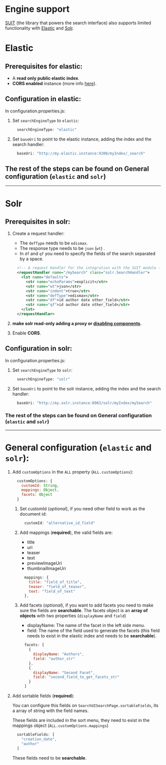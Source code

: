 # Engine support

[SUIT](github.com/attivio/suit) (the library that powers the search interface) also supports limited functionality with [Elastic](https://www.elastic.co/) and [Solr](http://lucene.apache.org/solr/).


# Elastic

## Prerequisites for elastic:

  - A **read only public elastic index**.
  - **CORS enabled** instance (more info [here](https://www.elastic.co/guide/en/elasticsearch/reference/current/modules-http.html)).

## Configuration in elastic:

In configuration.properties.js:

1. Set `searchEngineType` to `elastic`:
    ```javascript
      searchEngineType: "elastic"
    ```

2. Set `baseUri` to point to the elastic instance, adding the index and the search handler:
    ```javascript
      baseUri: "http://my.elastic.instance:9200/myIndex/_search"
    ```

## The rest of the steps can be found on **General configuration (`elastic` and `solr`)**

___

# Solr

## Prerequisites in solr:

  1. Create a request handler:
      * The `defType` needs to be `edismax`.
      * The response type needs to be `json` (`wt`) .
      * In `df` and `qf` you need to specify the fields of the search separated by a space.
      ```xml
        <!-- A request Handler for the integration with the SUIT module -->
        <requestHandler name="/mySearch" class="solr.SearchHandler">
          <lst name="defaults">
            <str name="echoParams">explicit</str>
            <str name="wt">json</str>
            <str name="indent">true</str>
            <str name="defType">edismax</str>
            <str name="df">id author date other_field</str>
            <str name="qf">id author date other_field</str>
          </lst>
        </requestHandler>
      ```

  2. **make solr read-only adding a proxy or [disabling components](https://wiki.apache.org/solr/SolrConfigXml#Enable.2BAC8-disable_components).**

  3. Enable **CORS**.

## Configuration in solr:

In configuration.properties.js:

1. Set `searchEngineType` to `solr`:
    ```javascript
      searchEngineType: "solr"
    ```

2. Set `baseUri` to point to the solr instance, adding the index and the search handler:
    ```javascript
      baseUri: "http://my.solr.instance:8983/solr/myIndex/mySearch"
    ```
### The rest of the steps can be found on **General configuration (`elastic` and `solr`)**

___

# General configuration (`elastic` and `solr`):

1. Add `customOptions` in the `ALL` property (`ALL.customOptions`):

    ````javascript
      customOptions: {
        customId: String,
        mappings: Object,
        facets: Object
      }
    ````

    1. Set customId (*optional*), if you need other field to work as the document id:
        ```javascript
          customId: "alternative_id_field"
        ```
    2. Add mappings (**required**), the valid fields are:
        * title
        * uri
        * teaser
        * text
        * previewImageUri
        * thumbnailImageUri

        ```javascript
          mappings: {
            title: "field_of_title",
            teaser: "field_of_teaser",
            text: "field_of_text"
          },
        ```
    3. Add facets (*optional*), if you want to add facets you need to make sure the fields are **searchable**.
        The facets object is an **array of objects** with two properties (`displayName` and `field`)
        * displayName: The name of the facet in the left side menu.
        * field: The name of the field used to generate the facets (this field needs to exist in the elastic index and needs to be **searchable**).

        ```javascript
          facets: [
            {
              displayName: "Authors",
              field: "author_str"
            },
            {
              displayName: "Second Facet",
              field: "second_field_to_get_facets_str"
            }
          ]
        ```

  2. Add sortable fields (**required**):

        You can configure this fields on `SearchUISearchPage.sortableFields`, its a array of string with the field names.

        These fields are included in the sort menu, they need to exist in the mappings object (`ALL.customOptions.mappings`)

        ```javascript
          sortableFields: [
            "creation_date",
            "author"
          ]
        ```

        These fields need to be **searchable**.
